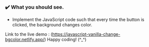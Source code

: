 ### :heavy_check_mark: What you should see.
- Implement the JavaScript code such that every time the button is clicked, the background changes color.

Link to the live demo : (https://javascript-vanilla-change-bgcolor.netlify.app/)
Happy coding! (^_^)
